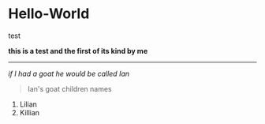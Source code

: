 # Hello-World
test

**this is a test and the first of its kind by me**

-------------
*if I had a goat he would be called Ian*

>Ian's goat children names

1. Lilian
2. Killian
